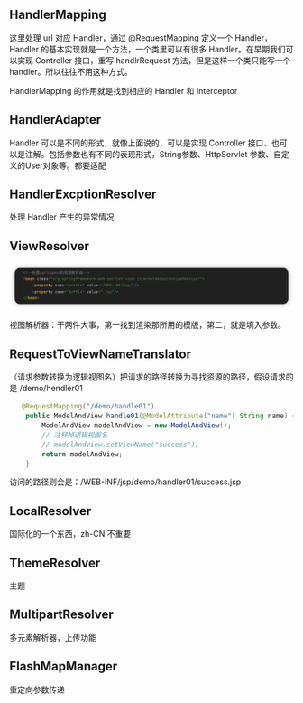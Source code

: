 ## HandlerMapping

这里处理 url 对应 Handler，通过 @RequestMapping 定义一个 Handler，Handler 的基本实现就是一个方法，一个类里可以有很多 Handler。在早期我们可以实现 Controller 接口，重写 handlrRequest 方法，但是这样一个类只能写一个handler。所以往往不用这种方式。

HandlerMapping 的作用就是找到相应的 Handler 和 Interceptor



## HandlerAdapter

Handler 可以是不同的形式，就像上面说的，可以是实现 Controller 接口、也可以是注解。包括参数也有不同的表现形式，String参数、HttpServlet 参数、自定义的User对象等。都要适配



## HandlerExcptionResolver

处理 Handler 产生的异常情况



## ViewResolver

![image-20230223134448267](images/2、SpringMVC九大组件/image-20230223134448267.png)

视图解析器：干两件大事，第一找到渲染那所用的模版，第二，就是填入参数。



## RequestToViewNameTranslator

（请求参数转换为逻辑视图名）把请求的路径转换为寻找资源的路径，假设请求的是  /demo/hendler01

```java
   @RequestMapping("/demo/handle01")
    public ModelAndView handle01(@ModelAttribute("name") String name) {
        ModelAndView modelAndView = new ModelAndView();
      	// 注释掉逻辑视图名
        // modelAndView.setViewName("success");
        return modelAndView;
    }
```

访问的路径则会是：/WEB-INF/jsp/demo/handler01/success.jsp

## LocalResolver

国际化的一个东西，zh-CN 不重要

## ThemeResolver

主题

## MultipartResolver

多元素解析器，上传功能

## FlashMapManager

重定向参数传递